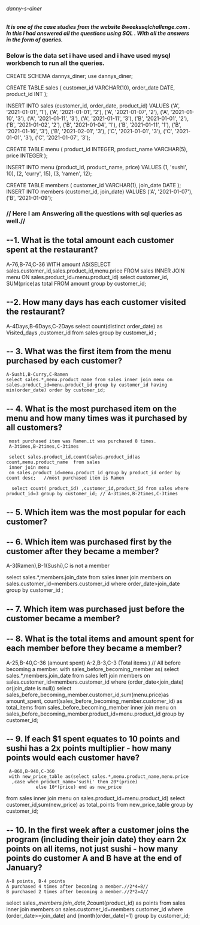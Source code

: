 
######  danny-s-diner
##### It is one of the case studies from the website 8weekssqlchallenge.com . In this I had answered all the questions using SQL . With all the answers in the form of queries.


### Below is the data set i have used and i have used mysql workbench to run all the queries.

CREATE SCHEMA dannys_diner;
use dannys_diner;

CREATE TABLE sales (
  customer_id VARCHAR(10),
  order_date DATE,
  product_id INT
);

INSERT INTO sales
  (customer_id, order_date, product_id)
VALUES
  ('A', '2021-01-01', '1'),
  ('A', '2021-01-01', '2'),
  ('A', '2021-01-07', '2'),
  ('A', '2021-01-10', '3'),
  ('A', '2021-01-11', '3'),
  ('A', '2021-01-11', '3'),
  ('B', '2021-01-01', '2'),
  ('B', '2021-01-02', '2'),
  ('B', '2021-01-04', '1'),
  ('B', '2021-01-11', '1'),
  ('B', '2021-01-16', '3'),
  ('B', '2021-02-01', '3'),
  ('C', '2021-01-01', '3'),
  ('C', '2021-01-01', '3'),
  ('C', '2021-01-07', '3');
 

CREATE TABLE menu (
  product_id INTEGER,
  product_name VARCHAR(5),
  price INTEGER
);

INSERT INTO menu
  (product_id, product_name, price)
VALUES
  (1, 'sushi', 10),
  (2, 'curry', 15),
  (3, 'ramen', 12);
  

CREATE TABLE members (
  customer_id VARCHAR(1),
  join_date DATE
);
INSERT INTO members
  (customer_id, join_date)
VALUES
  ('A', '2021-01-07'),
  ('B', '2021-01-09');
   
   
 ###  // Here I am Answering all the questions with sql queries as well.//
  
 ## --1. What is the total amount each customer spent at the restaurant?
  A-76,B-74,C-36
  WITH  amount AS(SELECT sales.customer_id,sales.product_id,menu.price FROM sales INNER 
  JOIN menu ON sales.product_id=menu.product_id)
  select customer_id, SUM(price)as total FROM amount group by customer_id;


## --2. How many days has each customer visited the restaurant?
   A-4Days,B-6Days,C-2Days
   select count(distinct order_date) as Visited_days ,customer_id from sales group by customer_id ;

## -- 3. What was the first item from the menu purchased by each customer?
    A-Sushi,B-Curry,C-Ramen
    select sales.*,menu.product_name from sales inner join menu on
    sales.product_id=menu.product_id group by customer_id having min(order_date) order by customer_id;

## -- 4. What is the most purchased item on the menu and how many times was it purchased by all customers?
     most purchased item was Ramen.it was purchased 8 times.
     A-3times,B-2times,C-3times
     
     select sales.product_id,count(sales.product_id)as count,menu.product_name  from sales 
     inner join menu
     on sales.product_id=menu.product_id group by product_id order by count desc;   //most purchased item is Ramen
     
      select count( product_id) ,customer_id,product_id from sales where product_id=3 group by customer_id; // A-3times,B-2times,C-3times
       
## -- 5. Which item was the most popular for each customer?
     


## -- 6. Which item was purchased first by the customer after they became a member?
   A-3(Ramen),B-1(Sushi),C is not a member
   
  select sales.*,members.join_date from sales inner join members 
  on sales.customer_id=members.customer_id where order_date>join_date group by customer_id ; 

## -- 7. Which item was purchased just before the customer became a member?


## -- 8. What is the total items and amount spent for each member before they became a member?
  A-25,B-40,C-36 (amount spent)
  A-2,B-3,C-3 (Total items )  // All before becoming a member.
  with sales_before_becoming_member as(  select sales.*,members.join_date from sales left join members 
  on sales.customer_id=members.customer_id where (order_date<join_date) or(join_date is null)) 
  select sales_before_becoming_member.customer_id,sum(menu.price)as amount_spent,
  count(sales_before_becoming_member.customer_id)  as total_items
  from sales_before_becoming_member inner join menu
  on sales_before_becoming_member.product_id=menu.product_id group by customer_id;


## -- 9.  If each $1 spent equates to 10 points and sushi has a 2x points multiplier - how many points would each customer have?
     A-860,B-940,C-360
     with new_price_table as(select sales.*,menu.product_name,menu.price 
      ,case when product_name='sushi' then 20*(price)
               else 10*(price) end as new_price
  from sales inner join menu 
  on sales.product_id=menu.product_id) select customer_id,sum(new_price) as total_points from new_price_table group by customer_id;
  

## -- 10. In the first week after a customer joins the program (including their join date) they earn 2x points on all items, not just sushi - how many points do customer A and B have at the end of January?
    A-8 points, B-4 points 
    A purchased 4 times after becoming a member.//2*4=8//
    B purchased 2 times after becoming a member.//2*2=4//
 
  select sales.*,members.join_date,2*count(product_id) as points from sales inner join members 
  on sales.customer_id=members.customer_id where (order_date>=join_date) and (month(order_date)=1)  group by customer_id;
  
